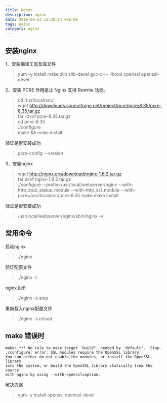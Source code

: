 ```yaml
---
title: Nginx
description: nginx
date: 2016-06-24 12:50:14 +08:00
tags: nginx
category: nginx
---
```


## 安装nginx    
1、安装编译工具及库文件
> yum -y install make zlib zlib-devel gcc-c++ libtool  openssl openssl-devel

2、安装 PCRE
作用是让 Nginx 支持 Rewrite 功能。
> cd /usr/local/src/  
> wget http://downloads.sourceforge.net/project/pcre/pcre/8.35/pcre-8.35.tar.gz  
> tar -zxvf pcre-8.35.tar.gz   
> cd pcre-8.35   
> ./configure  
> make && make install  

验证是否安装成功
> pcre-config --version

3、安装nginx
> wget http://nginx.org/download/nginx-1.6.2.tar.gz   
> tar zxvf nginx-1.6.2.tar.gz   
> ./configure --prefix=/usr/local/webserver/nginx --with-http_stub_status_module --with-http_ssl_module --with-pcre=/usr/local/src/pcre-8.35
> make
> make install

验证是否安装成功
> /usr/local/webserver/nginx/sbin/nginx -v

## 常用命令

启动nginx
> ./nginx 

验证配置文件
> ./nginx -t

nginx关闭
> ./nginx -s stop

重新载入nginx配置文件
> ./nginx -s reload


## make 错误时
```
make: *** No rule to make target `build", needed by `default".  Stop.
./configure: error: SSL modules require the OpenSSL library.
You can either do not enable the modules, or install the OpenSSL library
into the system, or build the OpenSSL library statically from the source
with nginx by using --with-openssl=option.
```

解决方案
> yum -y install openssl openssl-devel